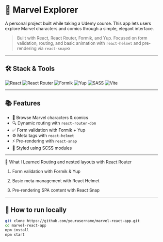 # 🦸 Marvel Explorer

A personal project built while taking a Udemy course. This app lets users explore Marvel characters and comics through a simple, elegant interface.

> Built with React, React Router, Formik, and Yup. Focused on form validation, routing, and basic animation with `react-helmet` and pre-rendering via `react-snap`ю

---

## 🛠️ Stack & Tools

![React](https://img.shields.io/badge/-React-20232A?style=for-the-badge&logo=react)
![React Router](https://img.shields.io/badge/-React%20Router-CA4245?style=for-the-badge&logo=react-router)
![Formik](https://img.shields.io/badge/-Formik-026AA7?style=for-the-badge&logo=formik)
![Yup](https://img.shields.io/badge/-Yup-FFCA28?style=for-the-badge&logo=data:image/svg+xml;base64,<svg%20...%20your_base64_logo_here>)
![SASS](https://img.shields.io/badge/-SASS-CC6699?style=for-the-badge&logo=sass)
![Vite](https://img.shields.io/badge/-React%20Scripts-61DAFB?style=for-the-badge&logo=react)

---

## 📚 Features

- 🦸 Browse Marvel characters & comics
- 🔍 Dynamic routing with `react-router-dom`
- ✅ Form validation with Formik + Yup
- ⚙️ Meta tags with `react-helmet`
- ⚡ Pre-rendering with `react-snap`
- 🎨 Styled using SCSS modules

---

🧠 What I Learned
Routing and nested layouts with React Router

1. Form validation with Formik & Yup

2. Basic meta management with React Helmet

3. Pre-rendering SPA content with React Snap

---

## 🧪 How to run locally

```bash
git clone https://github.com/yourusername/marvel-react-app.git
cd marvel-react-app
npm install
npm start
